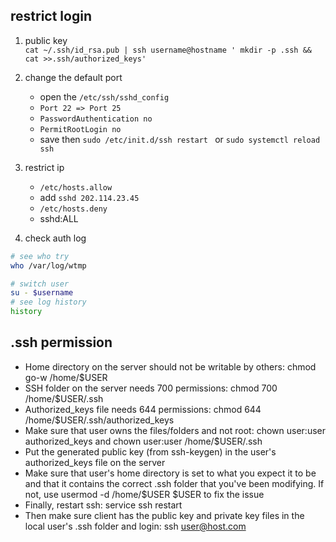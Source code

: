 ## restrict login  
1. public key  
`cat ~/.ssh/id_rsa.pub | ssh username@hostname ' mkdir -p .ssh && cat >>.ssh/authorized_keys'`  

1. change the default port     
    + open the `/etc/ssh/sshd_config`  
    + `Port 22 => Port 25`  
    + `PasswordAuthentication no `  
    + `PermitRootLogin no`
    +  save then `sudo /etc/init.d/ssh restart ` or `sudo systemctl reload ssh`

2. restrict ip  
    + `/etc/hosts.allow`  
    + add `sshd 202.114.23.45` 
    + `/etc/hosts.deny`  
    + sshd:ALL  

3. check auth log  
```bash
# see who try  
who /var/log/wtmp

# switch user  
su - $username  
# see log history  
history 

```


## .ssh permission

+ Home directory on the server should not be writable by others: chmod go-w /home/$USER
+ SSH folder on the server needs 700 permissions: chmod 700 /home/$USER/.ssh
+ Authorized_keys file needs 644 permissions: chmod 644 /home/$USER/.ssh/authorized_keys
+ Make sure that user owns the files/folders and not root: chown user:user authorized_keys and chown user:user /home/$USER/.ssh
+ Put the generated public key (from ssh-keygen) in the user's authorized_keys file on the server
+ Make sure that user's home directory is set to what you expect it to be and that it contains the correct .ssh folder that you've been modifying. If not, use usermod -d /home/$USER $USER to fix the issue
+ Finally, restart ssh: service ssh restart
+ Then make sure client has the public key and private key files in the local user's .ssh folder and login: ssh user@host.com